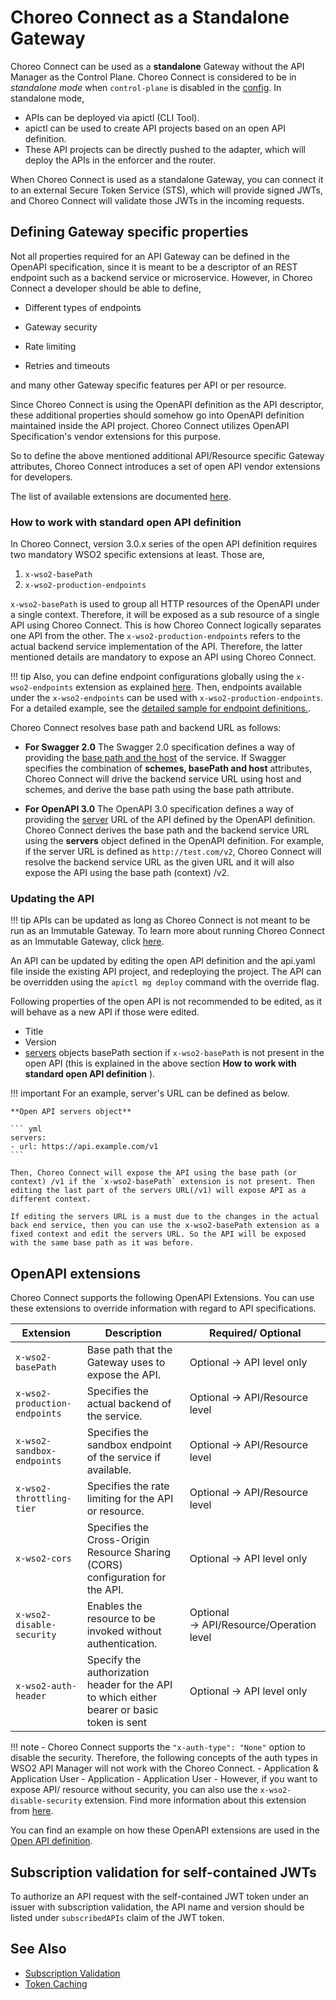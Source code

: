 # Choreo Connect as a Standalone Gateway

Choreo Connect can be used as a **standalone** Gateway without the API Manager as the Control Plane. Choreo Connect is considered to be in *standalone mode* when `control-plane` is disabled in the [config]({{base_path}}/deploy-and-publish/deploy-on-gateway/choreo-connect/configurations/control-plane-configurations/#instructions-for-use). In standalone mode, 

- APIs can be deployed via apictl (CLI Tool). 
- apictl can be used to create API projects based on an open API definition. 
- These API projects can be directly pushed to the adapter, which will deploy the APIs in the enforcer and the router.

When Choreo Connect is used as a standalone Gateway, you can connect it to an external Secure Token Service (STS), which will provide signed JWTs, and Choreo Connect will validate those JWTs in the incoming requests.      

## Defining Gateway specific properties

Not all properties required for an API Gateway can be defined in the OpenAPI specification, since it is meant to be a descriptor of an REST endpoint such as a backend service or microservice. However, in Choreo Connect a developer should be able to define,

- Different types of endpoints

- Gateway security

- Rate limiting

- Retries and timeouts 

and many other Gateway specific features per API or per resource.

Since Choreo Connect is using the OpenAPI definition as the API descriptor, these additional properties should somehow go into OpenAPI definition maintained inside the API project. Choreo Connect utilizes OpenAPI Specification's vendor extensions for this purpose.

So to define the above mentioned additional API/Resource specific Gateway attributes, Choreo Connect introduces a set of open API vendor extensions for developers.

The list of available extensions are documented [here]({{base_path}}/deploy-and-publish/deploy-on-gateway/choreo-connect/concepts/as-a-standalone-gateway/#openapi-extensions). 

### How to work with standard open API definition

In Choreo Connect, version 3.0.x series of the open API definition requires two mandatory WSO2 specific extensions at least. Those are,

1. `x-wso2-basePath`
2. `x-wso2-production-endpoints`

`x-wso2-basePath` is used to group all HTTP resources of the OpenAPI under a single context. Therefore, it will be exposed as a sub resource of a single API using Choreo Connect. This is how Choreo Connect logically separates one API from the other. The `x-wso2-production-endpoints` refers to the actual backend service implementation of the API. Therefore, the latter mentioned details are mandatory to expose an API using Choreo Connect.

!!! tip
    Also, you can define endpoint configurations globally using the `x-wso2-endpoints` extension as explained [here]({{base_path}}/reference/vendor-extensions-catalog/#x-wso2-endpoints). Then, endpoints available under the `x-wso2-endpoints` can be used with `x-wso2-production-endpoints`. For a detailed example, see the [detailed sample for endpoint definitions.](https://github.com/wso2/product-microgateway/blob/main/samples/openAPI-definitions/endpoint_by_reference_sample.yaml).

Choreo Connect resolves base path and backend URL as follows:

- **For Swagger 2.0**
    The Swagger 2.0 specification defines a way of providing the [base path and the host](https://swagger.io/docs/specification/2-0/api-host-and-base-path/) of the service. If Swagger specifies the combination of **schemes, basePath and host** attributes, Choreo Connect will drive the backend service URL using host and schemes, and derive the base path using the base path attribute.

- **For OpenAPI 3.0**
    The OpenAPI 3.0 specification defines a way of providing the [server](https://swagger.io/docs/specification/api-host-and-base-path/) URL of the API defined by the OpenAPI definition. Choreo Connect derives the base path and the backend service URL using the **servers** object defined in the OpenAPI definition.
    For example, if the server URL is defined as `http://test.com/v2`, Choreo Connect will resolve the backend service URL as the given URL and it will also expose the API using the base path (context) /v2.

### Updating the API

!!! tip
    APIs can be updated as long as Choreo Connect is not meant to be run as an Immutable Gateway. To learn more about running Choreo Connect as an Immutable Gateway, click [here]({{base_path}}/deploy-and-publish/deploy-on-gateway/choreo-connect/deploy-api/deploy-apis-as-immutable-gateway/).
        

An API can be updated by editing the open API definition and the api.yaml file inside the existing API project, and redeploying the project. The API can be overridden using the `apictl mg deploy` command with the override flag.

Following properties of the open API is not recommended to be edited, as it will behave as a new API if those were edited.

- Title
- Version
- [servers](https://swagger.io/docs/specification/api-host-and-base-path/) objects basePath section if `x-wso2-basePath` is not present in the open API (this is explained in the above section **How to work with standard open API definition** ).

!!! important
    For an example, server's URL can be defined as below.

    **Open API servers object**

    ``` yml
    servers:
    - url: https://api.example.com/v1 
    ```

    Then, Choreo Connect will expose the API using the base path (or context) /v1 if the `x-wso2-basePath` extension is not present. Then editing the last part of the servers URL(/v1) will expose API as a different context.

    If editing the servers URL is a must due to the changes in the actual back end service, then you can use the x-wso2-basePath extension as a fixed context and edit the servers URL. So the API will be exposed with the same base path as it was before.

## OpenAPI extensions
  
Choreo Connect supports the following OpenAPI Extensions. You can use these extensions to override information with regard to API specifications.
  
   | Extension                         | Description                                                                                                            | Required/ Optional                          |
   |-----------------------------------|------------------------------------------------------------------------------------------------------------------------|---------------------------------------------|
   | `x-wso2-basePath`                 | Base path that the Gateway uses to expose the API.                                                                     | Optional → API level only                   |
   | `x-wso2-production-endpoints`     | Specifies the actual backend of the service.                                                                           | Optional → API/Resource level               |
   | `x-wso2-sandbox-endpoints`        | Specifies the sandbox endpoint of the service if available.                                                            | Optional → API/Resource level               |
   | `x-wso2-throttling-tier`          | Specifies the rate limiting for the API or resource.                                                                   | Optional → API/Resource level               |-->
   | `x-wso2-cors`                     | Specifies the Cross-Origin Resource Sharing (CORS) configuration for the API.                                          | Optional → API level only                   |
   | `x-wso2-disable-security`         | Enables the resource to be invoked without authentication.                                                             | Optional → API/Resource/Operation level  |
   | `x-wso2-auth-header`              | Specify the authorization header for the API to which either bearer or basic token is sent                             | Optional → API level only                |

!!! note
    -  Choreo Connect supports  the `"x-auth-type": "None"` option to disable the security. Therefore, the following concepts of the auth types in WSO2 API Manager will not work with the Choreo Connect.
        -   Application & Application User
        -   Application
        -   Application User
    -   However, if you want to expose API/ resource without security, you can also use the `x-wso2-disable-security` extension. Find more information about this extension from [here]({{base_path}}/deploy-and-publish/deploy-on-gateway/choreo-connect/security/api-authentication/disabling-security/#disabling-security).

   You can find an example on how these OpenAPI extensions are used in the [Open API definition](https://github.com/wso2/product-microgateway/blob/main/samples/openAPI-definitions/petstore_basic.yaml).

## Subscription validation for self-contained JWTs

To authorize an API request with the self-contained JWT token under an issuer with subscription validation, the API name and version should be listed under `subscribedAPIs` claim of the JWT token.

## See Also

- [Subscription Validation]({{base_path}}/deploy-and-publish/deploy-on-gateway/choreo-connect/concepts/subscription-validation/)
- [Token Caching]({{base_path}}/deploy-and-publish/deploy-on-gateway/choreo-connect/configure-caching/)

